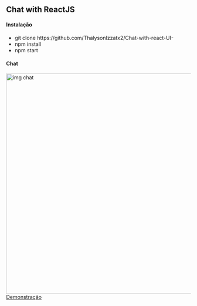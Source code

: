 <h2>Chat with ReactJS</h2>

<h4>Instalação</h4>
<ul>
  <li>git clone https://github.com/ThalysonIzzatx2/Chat-with-react-UI- </li>
  <li>npm install</li>
  <li>npm start</li>
</ul>

<h4><strong>Chat</strong></h4>
<img align="center" src="https://i.imgur.com/XbAZKGh.png" alt="img chat" width="600"  />
<a href="http://substantial-weight.surge.sh/" title="live demo">Demonstração</a>
